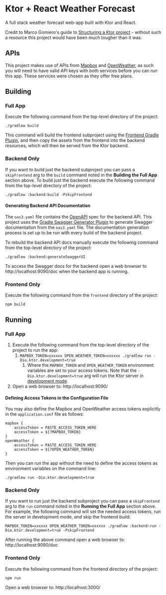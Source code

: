 # Ktor + React Weather Forecast

A full stack weather forecast web-app built with Ktor and React.

Credit to Marco Gomiero's guide
to [Structuring a Ktor project](https://www.marcogomiero.com/posts/2021/ktor-project-structure/) - without such a
resource this project would have been much tougher than it was.

## APIs

This project makes use of APIs from [Mapbox](https://www.mapbox.com/) and [OpenWeather](https://openweathermap.org/), as
such you will need to have valid API keys with both services before you can run this app. These services were chosen as
they offer free plans.

## Building

### Full App

Execute the following command from the top-level directory of the project:

`./gradlew build`

This command will build the frontend subproject using
the [Frontend Gradle Plugin](https://github.com/Siouan/frontend-gradle-plugin), and then copy the assets from the frontend
into the backend resources, which will then be served from the Ktor backend.

### Backend Only

If you want to build just the backend subproject you can pass a `skipFrontend` arg to the `build` command noted in
the **Building the Full App** section above. To build just the backend execute the following command from the
top-level directory of the project:

`./gradlew :backend:build -PskipFrontend`

#### Generating Backend API Documentation

The `oas3.yaml` file contains the [OpenAPI](https://github.com/OAI/OpenAPI-Specification/blob/main/versions/3.0.3.md)
spec for the backend API. This project uses
the [Gradle Swagger Generator Plugin](https://github.com/int128/gradle-swagger-generator-plugin) to generate Swagger
documentation from the `oas3.yaml` file. The documentation generation process is set up to be run with every build of
the backend project.

To rebuild the backend API docs manually execute the following command from the top-level directory of the project:

`./gradlew :backend:generateSwaggerUI`

To access the Swagger docs for the backend open a web browser to http://localhost:9090/doc when the backend app is
running.

### Frontend Only

Execute the following command from the `frontend` directory of the project:

`npm build`

## Running

### Full App

1. Execute the following command from the top-level directory of the project to run the app:
    1. `MAPBOX_TOKEN=xxxxxx OPEN_WEATHER_TOKEN=xxxxxx ./gradlew run -Dio.ktor.development=true`
        1. Where the `MAPBOX_TOKEN` and `OPEN_WEATHER_TOKEN` environment variables are set to your access tokens. Note
           that the `-Dio.ktor.development=true` arg will run the Ktor server
           in [development mode](https://ktor.io/docs/development-mode.html).
2. Open a web browser to: http://localhost:9090/

#### Defining Access Tokens in the Configuration File

You may also define the Mapbox and OpenWeather access tokens explicitly in the `application.conf` file as follows:

```
mapbox {
    accessToken = PASTE_ACCESS_TOKEN_HERE
    accessToken = ${?MAPBOX_TOKEN}
}
openWeather {
    accessToken = PASTE_ACCESS_TOKEN_HERE
    accessToken = ${?OPEN_WEATHER_TOKEN}
}
```

Then you can run the app without the need to define the access tokens as environment variables on the command line:

`./gradlew run -Dio.ktor.development=true`

### Backend Only

If you want to run just the backend subproject you can pass a `skipFrontend` arg to the `run` command noted in the
**Running the Full App** section above. For example, the following command will set the needed access tokens, run the
server in development mode, _and_ skip the frontend build:

`MAPBOX_TOKEN=xxxxxx OPEN_WEATHER_TOKEN=xxxxxx ./gradlew :backend:run -Dio.ktor.development=true -PskipFrontend`

After running the above command open a web browser to:
http://localhost:9090/doc

### Frontend Only

Execute the following command from the frontend directory of the project:

`npm run`

Open a web browser to:
http://localhost:3000/